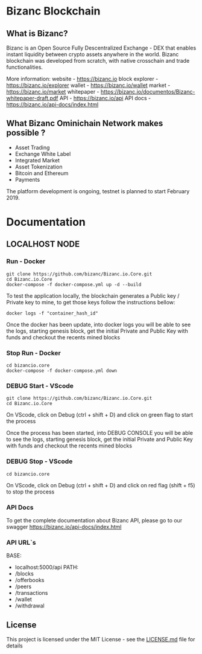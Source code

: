 

# Bizanc Blockchain

## What is Bizanc?
Bizanc is an Open Source Fully Descentralized Exchange - DEX that enables instant liquidity between crypto assets anywhere in the world.
Bizanc blockchain was developed from scratch, with native crosschain and trade functionalities.  

More information: 
website - https://bizanc.io
block explorer - https://bizanc.io/explorer
wallet - https://bizanc.io/wallet
market - https://bizanc.io/market
whitepaper - https://bizanc.io/documentos/Bizanc-whitepaper-draft.pdf
API - https://bizanc.io/api
API docs - https://bizanc.io/api-docs/index.html


## What Bizanc Ominichain Network makes possible ?
- Asset Trading
- Exchange White Label
- Integrated Market
- Asset Tokenization
- Bitcoin and Ethereum
- Payments

The platform development is ongoing, testnet is planned to start February 2019.


# Documentation

## LOCALHOST NODE

### Run - Docker

```
git clone https://github.com/bizanc/Bizanc.io.Core.git
cd Bizanc.io.Core
docker-compose -f docker-compose.yml up -d --build
```
To test the application locally, the blockchain generates a Public key / Private key to mine, to get those keys follow the instructions bellow: 

``` 
docker logs -f "container_hash_id"
```

Once the docker has been update, into docker logs you will be able to see the logs, starting genesis block, get the initial Private and Public Key with funds and checkout the recents mined blocks

### Stop Run - Docker
```
cd bizancio.core
docker-compose -f docker-compose.yml down
```
### DEBUG Start - VScode

```
git clone https://github.com/bizanc/Bizanc.io.Core.git
cd Bizanc.io.Core
```
On VScode, click on Debug (ctrl + shift + D) and click on green flag to start the process

Once the process has been started, into DEBUG CONSOLE you will be able to see the logs, starting genesis block, get the initial Private and Public Key with funds and checkout the recents mined blocks

### DEBUG Stop - VScode
```
cd bizancio.core
```
On VScode, click on Debug (ctrl + shift + D) and click on red flag (shift + f5) to stop the process

### API Docs

To get the complete documentation about Bizanc API, please go to our swagger
https://bizanc.io/api-docs/index.html

### API URL`s
BASE: 
- localhost:5000/api
PATH:
- /blocks
- /offerbooks
- /peers
- /transactions
- /wallet
- /withdrawal

## License

This project is licensed under the MIT License - see the [LICENSE.md](LICENSE.md) file for details
